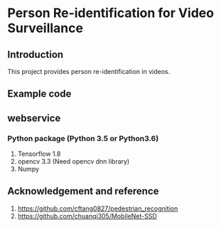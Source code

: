# Person Re-identification for Video Surveillance

## Introduction
This project provides person re-identification in videos.
## Example code


## webservice

### Python package (Python 3.5 or Python3.6)
1. Tensorflow 1.8 
2. opencv 3.3 (Need opencv dnn library)
3. Numpy

## Acknowledgement and reference
1. https://github.com/cftang0827/pedestrian_recognition
2. https://github.com/chuanqi305/MobileNet-SSD
